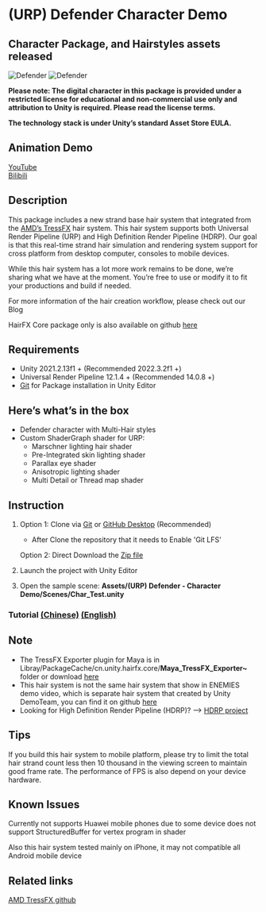 # (URP) Defender Character Demo 
## Character Package, and Hairstyles assets released

![Defender](Defender_Cover_Image.jpg)
![Defender](Defender_Hair_Styles.jpg)

**Please note: The digital character in this package is provided under a restricted license for educational and non-commercial use only and attribution to Unity is required. Please read the license terms.**

**The technology stack is under Unity’s standard Asset Store EULA.**

## Animation Demo 
[YouTube](https://www.youtube.com/watch?v=YBtpv7ZdbB4)<br>
[Bilibili](https://www.bilibili.com/video/BV1g8411p78X/?spm_id_from=333.999.0.0&vd_source=94bf18aef4c51636d11191e668a9854c)

## Description

This package includes a new strand base hair system that integrated from the [AMD’s TressFX](https://gpuopen.com/announcing-unity-china-hairfx/) hair system. This hair system supports both Universal Render Pipeline (URP) and High Definition Render Pipeline (HDRP). Our goal is that this real-time strand hair simulation and rendering system support for cross platform from desktop computer, consoles to mobile devices.

While this hair system has a lot more work remains to be done, we’re sharing what we have at the moment. You’re free to use or modify it to fit your productions and build if needed.

For more information of the hair creation workflow, please check out our Blog

HairFX Core package only is also available on github [here](https://github.com/Unity-China/cn.unity.hairfx.core)

## Requirements

- Unity 2021.2.13f1 + (Recommended 2022.3.2f1 +)
- Universal Render Pipeline 12.1.4 + (Recommended 14.0.8 +)
- [Git](https://git-scm.com/) for Package installation in Unity Editor
  
## Here’s what’s in the box
- Defender character with Multi-Hair styles
- Custom ShaderGraph shader for URP:
  + Marschner lighting hair shader
  + Pre-Integrated skin lighting shader
  + Parallax eye shader
  + Anisotropic lighting shader
  + Multi Detail or Thread map shader

## Instruction
1. Option 1: Clone via [Git](https://git-scm.com/) or [GitHub Desktop](https://desktop.github.com/) (Recommended)
   - After Clone the repository that it needs to Enable 'Git LFS'
 
   Option 2: Direct Download the [Zip file](https://github.com/UnityTechnologies/URP-Defender-Character-Demo/archive/refs/heads/main.zip)
  
3. Launch the project with Unity Editor
4. Open the sample scene: **Assets/(URP) Defender - Character Demo/Scenes/Char_Test.unity**

### Tutorial [(Chinese)](https://learn.u3d.cn/tutorial/Unity-HairFX-Tutorial) [(English)](https://jyb125.tumblr.com/post/703852667664023552/tressfx-hair-plugin-character-package-and)

## Note
- The TressFX Exporter plugin for Maya is in Libray/PackageCache/cn.unity.hairfx.core/**Maya_TressFX_Exporter~** folder or download [here](https://github.com/Unity-China/cn.unity.hairfx.core/tree/main/Maya_TressFX_Exporter~)
- This hair system is not the same hair system that show in ENEMIES demo video, which is separate hair system that created by Unity DemoTeam, you can find it on github [here](https://github.com/Unity-Technologies/com.unity.demoteam.hair)
- Looking for High Definition Render Pipeline (HDRP)? --> [HDRP project](https://github.com/UnityTechnologies/HDRP-Defender-Character-Demo)

## Tips
If you build this hair system to mobile platform, please try to limit the total hair strand count less then 10 thousand in the viewing screen to maintain good frame rate. The performance of FPS is also depend on your device hardware.


## Known Issues
Currently not supports Huawei mobile phones due to some device does not support StructuredBuffer for vertex program in shader

Also this hair system tested mainly on iPhone, it may not compatible all Android mobile device

## Related links
[AMD TressFX github](https://github.com/GPUOpen-Effects/TressFX)
